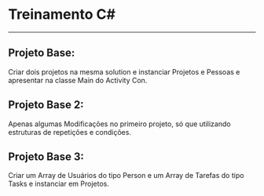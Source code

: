 # Treinamento C#
-----------------

## Projeto Base:
Criar dois projetos na mesma solution e instanciar Projetos e Pessoas e apresentar na classe Main do Activity Con.

## Projeto Base 2:

Apenas algumas Modificações no primeiro projeto, só que utilizando estruturas de repetições e condições.

## Projeto Base 3:

Criar um Array de Usuários do tipo Person e um Array de Tarefas do tipo Tasks e instanciar em Projetos.